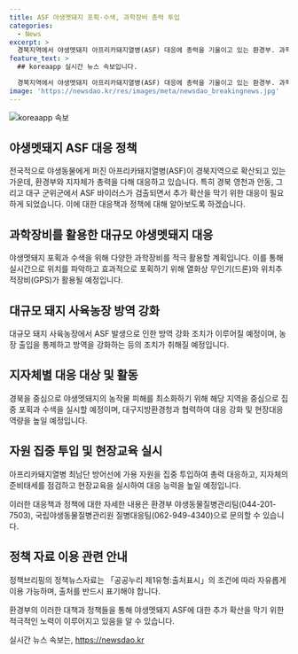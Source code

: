```yaml
---
title: ASF 야생멧돼지 포획·수색, 과학장비 총력 투입
categories:
  - News
excerpt: >
  경북지역에서 야생멧돼지 아프리카돼지열병(ASF) 대응에 총력을 기울이고 있는 환경부. 과학장비를 활용하여 야생멧돼지 포획에 힘을 쏟으며, 지자체와의 협력으로 추가 확산을 막는다. ASF 발생으로부터 경북 영천, 안동, 대구 군위 지역에까지 확산된 상황인 가운데, 야생멧돼지의 활동 반경이 넓어지는 여름에 특히 경계를 두고 있다. 또한 환경부는 ASF 대응을 위해 지자체 협력 강화와 현장교육 실시 등 다각도의 대응책을 마련하고 있다. (#ASF #야생멧돼지 #경북지역 #환경부)
feature_text: >
  ## koreaapp 실시간 뉴스 속보입니다.

  경북지역에서 야생멧돼지 아프리카돼지열병(ASF) 대응에 총력을 기울이고 있는 환경부. 과학장비를 활용하여 야생멧돼지 포획에 힘을 쏟으며, 지자체와의 협력으로 추가 확산을 막는다. ASF 발생으로부터 경북 영천, 안동, 대구 군위 지역에까지 확산된 상황인 가운데, 야생멧돼지의 활동 반경이 넓어지는 여름에 특히 경계를 두고 있다. 또한 환경부는 ASF 대응을 위해 지자체 협력 강화와 현장교육 실시 등 다각도의 대응책을 마련하고 있다. (#ASF #야생멧돼지 #경북지역 #환경부)
image: 'https://newsdao.kr/res/images/meta/newsdao_breakingnews.jpg'
---
```


<p><img src="https://newsdao.kr/res/images/meta/newsdao_breakingnews.jpg" alt="koreaapp 속보" /></p>

<h2 data-ke-size="size26">야생멧돼지 ASF 대응 정책</h2>

<p>전국적으로 야생동물에게 퍼진 아프리카돼지열병(ASF)이 경북지역으로 확산되고 있는 가운데, 환경부와 지자체가 총력을 다해 대응하고 있습니다. 특히 경북 영천과 안동, 그리고 대구 군위군에서 ASF 바이러스가 검출되면서 추가 확산을 막기 위한 대응이 필요하게 되었습니다. 이에 대한 대응책과 정책에 대해 알아보도록 하겠습니다.</p>

<h2 data-ke-size="size24">과학장비를 활용한 대규모 야생멧돼지 대응</h2>

<p data-ke-size="size16">야생멧돼지 포획과 수색을 위해 다양한 과학장비를 적극 활용할 계획입니다. 이를 통해 실시간으로 위치를 파악하고 효과적으로 포획하기 위해 열화상 무인기(드론)와 위치추적장비(GPS)가 활용될 예정입니다.</p>

<h2 data-ke-size="size24">대규모 돼지 사육농장 방역 강화</h2>

<p data-ke-size="size16">대규모 돼지 사육농장에서 ASF 발생으로 인한 방역 강화 조치가 이루어질 예정이며, 농장 출입을 통제하고 방역을 강화하는 등의 조치가 취해질 예정입니다.</p>

<h2 data-ke-size="size24">지자체별 대응 대상 및 활동</h2>

<p data-ke-size="size16">경북을 중심으로 야생멧돼지의 농작물 피해를 최소화하기 위해 해당 지역을 중심으로 집중 포획과 수색을 실시할 예정이며, 대구지방환경청과 협력하여 대응 강화 및 현장대응 역량을 높일 예정입니다.</p>

<h2 data-ke-size="size24">자원 집중 투입 및 현장교육 실시</h2>

<p data-ke-size="size16">아프리카돼지열병 최남단 방어선에 가용 자원을 집중 투입하여 총력 대응하고, 지자체의 준비태세를 점검하고 현장교육을 실시하여 대응 능력을 높일 예정입니다.</p>

<p>이러한 대응책과 정책에 대한 자세한 내용은 환경부 야생동물질병관리팀(044-201-7503), 국립야생동물질병관리원 질병대응팀(062-949-4340)으로 문의할 수 있습니다.</p>

<h2 data-ke-size="size24">정책 자료 이용 관련 안내</h2>

<p data-ke-size="size16">정책브리핑의 정책뉴스자료는 「공공누리 제1유형:출처표시」의 조건에 따라 자유롭게 이용 가능하며, 출처를 반드시 표기해야 합니다.</p>

<p>환경부의 이러한 대책과 정책들을 통해 야생멧돼지 ASF에 대한 추가 확산을 막기 위한 적극적인 노력이 이루어지고 있음을 알 수 있습니다.</p>
실시간 뉴스 속보는, <a href="https://newsdao.kr" rel="dofollow">https://newsdao.kr</a>


